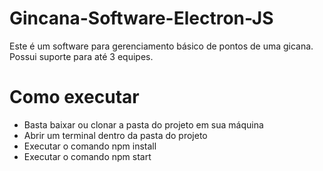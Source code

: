 # Gincana-Software-Electron-JS
Este é um software para gerenciamento básico de pontos de uma gicana.
Possui suporte para até 3 equipes.


# Como executar
- Basta baixar ou clonar a pasta do projeto em sua máquina
- Abrir um terminal dentro da pasta do projeto
- Executar o comando npm install
- Executar o comando npm start




